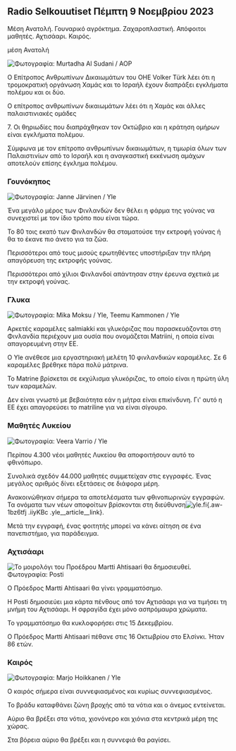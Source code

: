 ## Radio Selkouutiset Πέμπτη 9 Νοεμβρίου 2023

Μέση Ανατολή. Γουναρικό αγρόκτημα. Ζαχαροπλαστική. Απόφοιτοι μαθητές. Αχτισάαρι. Καιρός.

μέση Ανατολή

![ Φωτογραφία: Murtadha Al Sudani / AOP](https://images.cdn.yle.fi/image/upload/c_crop,h_3078,w_5472,x_0,y_570/ar_1.777777777777777,c_fill_1_600,c_fill,g_200,g_20,1,1,1,1,1,4,4,4,3,3,3,3,5,5€.0/q_auto:eco/f_auto/fl_lossy/v1699096585/39-11958306546279b91a3b)

Ο Επίτροπος Ανθρωπίνων Δικαιωμάτων του ΟΗΕ Volker Türk λέει ότι η τρομοκρατική οργάνωση Χαμάς και το Ισραήλ έχουν διαπράξει εγκλήματα πολέμου και οι δύο.

Ο επίτροπος ανθρωπίνων δικαιωμάτων λέει ότι η Χαμάς και άλλες παλαιστινιακές ομάδες

7\. Οι θηριωδίες που διαπράχθηκαν τον Οκτώβριο και η κράτηση ομήρων είναι εγκλήματα πολέμου.

Σύμφωνα με τον επίτροπο ανθρωπίνων δικαιωμάτων, η τιμωρία όλων των Παλαιστινίων από το Ισραήλ και η αναγκαστική εκκένωση αμάχων αποτελούν επίσης έγκλημα πολέμου.

### Γουνόκηπος

![ Φωτογραφία: Janne Järvinen / Yle](https://images.cdn.yle.fi/image/upload/c_crop,h_4024,w_7154,x_3,y_757/ar_1.777777777777777,c_fill,1_70,g_70,g_10,10,10,1,1,1,1,1,1,1,1,3,3,4,3,3,3,5.0/q_auto:eco/f_auto/fl_lossy/v1696520411/39-1181991651ed3e183fc7)

Ένα μεγάλο μέρος των Φινλανδών δεν θέλει η φάρμα της γούνας να συνεχιστεί με τον ίδιο τρόπο που είναι τώρα.

Το 80 τοις εκατό των Φινλανδών θα σταματούσε την εκτροφή γούνας ή θα το έκανε πιο άνετο για τα ζώα.

Περισσότεροι από τους μισούς ερωτηθέντες υποστήριξαν την πλήρη απαγόρευση της εκτροφής γούνας.

Περισσότεροι από χίλιοι Φινλανδοί απάντησαν στην έρευνα σχετικά με την εκτροφή γούνας.

### Γλυκα

![ Φωτογραφία: Mika Moksu / Yle, Teemu Kammonen / Yle](https://images.cdn.yle.fi/image/upload/c_crop,h_1814,w_3217,x_0,y_0/ar_1.7777777777777777,cdn.yle,c,w_1200/dpr_1.0/q_auto:eco/f_auto/fl_lossy/v1699517933/39-1197951654c95aa03257)

Αρκετές καραμέλες salmiakki και γλυκόριζας που παρασκευάζονται στη Φινλανδία περιέχουν μια ουσία που ονομάζεται Matriini, η οποία είναι απαγορευμένη στην ΕΕ.

Ο Yle ανέθεσε μια εργαστηριακή μελέτη 10 φινλανδικών καραμέλες. Σε 6 καραμέλες βρέθηκε πάρα πολύ μάτρινα.

Το Matrine βρίσκεται σε εκχύλισμα γλυκόριζας, το οποίο είναι η πρώτη ύλη των καραμελών.

Δεν είναι γνωστό με βεβαιότητα εάν η μήτρα είναι επικίνδυνη. Γι' αυτό η ΕΕ έχει απαγορεύσει το matriline για να είναι σίγουρο.

### Μαθητές Λυκείου

![ Φωτογραφία: Veera Varrio / Yle](https://images.cdn.yle.fi/image/upload/c_crop,h_1080,w_1919,x_0,y_0/ar_1.777777777777777,c_fill,g_50,h_107.0/q_auto:eco/f_auto/fl_lossy/v1699354150/39-11968216549e8120dbd8)

Περίπου 4.300 νέοι μαθητές Λυκείου θα αποφοιτήσουν αυτό το φθινόπωρο.

Συνολικά σχεδόν 44.000 μαθητές συμμετείχαν στις εγγραφές. Ένας μεγάλος αριθμός δίνει εξετάσεις σε διάφορα μέρη.

Ανακοινώθηκαν σήμερα τα αποτελέσματα των φθινοπωρινών εγγραφών. Τα ονόματα των νέων αποφοίτων βρίσκονται στη διεύθυνση![yle.fi](https://yle.fi/a/74-20057938){.aw-1bz6tfj .iiyKBc .yle__article__link}.

Μετά την εγγραφή, ένας φοιτητής μπορεί να κάνει αίτηση σε ένα πανεπιστήμιο, για παράδειγμα.

### Αχτισάαρι

![Το μοιρολόγι του Προέδρου Martti Ahtisaari θα δημοσιευθεί. Φωτογραφία: Posti](https://images.cdn.yle.fi/image/upload/c_crop,h_839,w_1497,x_0,y_0/ar_1.777777777777777,c_fill,g_faces,h_675,w_122.toqoe//f_auto/fl_lossy/v1699530416/39-1198123654cc6189c3ab)

Ο Πρόεδρος Martti Ahtisaari θα γίνει γραμματόσημο.

Η Posti δημοσιεύει μια κάρτα πένθους από τον Αχτισάαρι για να τιμήσει τη μνήμη του Αχτισάαρι. Η σφραγίδα έχει μόνο ασπρόμαυρα χρώματα.

Το γραμματόσημο θα κυκλοφορήσει στις 15 Δεκεμβρίου.

Ο Πρόεδρος Martti Ahtisaari πέθανε στις 16 Οκτωβρίου στο Ελσίνκι. Ήταν 86 ετών.

### Καιρός

![ Φωτογραφία: Marjo Hoikkanen / Yle](https://images.cdn.yle.fi/image/upload/c_crop,h_1080,w_1919,x_0,y_0/ar_1.777777777777777,c_fill,g_5,w_201,h_1.0/q_auto:eco/f_auto/fl_lossy/v1699507570/39-1197896654c6d10b133e)

Ο καιρός σήμερα είναι συννεφιασμένος και κυρίως συννεφιασμένος.

Το βράδυ καταφθάνει ζώνη βροχής από τα νότια και ο άνεμος εντείνεται.

Αύριο θα βρέξει στα νότια, χιονόνερο και χιόνια στα κεντρικά μέρη της χώρας.

Στα βόρεια αύριο θα βρέξει και η συννεφιά θα ραγίσει.
